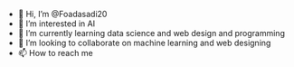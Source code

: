 - 👋 Hi, I’m @Foadasadi20
- 👀 I’m interested in AI
- 🌱 I’m currently learning data science and web design and programming 
- 💞️ I’m looking to collaborate on machine learning and web designing 
- 📫 How to reach me 

<!---
Foadasadi20/Foadasadi20 is a ✨ special ✨ repository because its `README.md` (this file) appears on your GitHub profile.
You can click the Preview link to take a look at your changes.
--->
